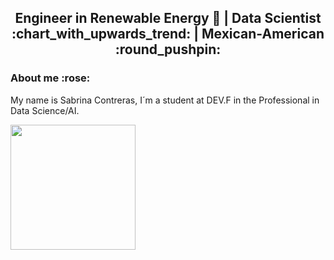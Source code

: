 <h2 align="center"> Engineer in Renewable Energy 🌱  | Data Scientist :chart_with_upwards_trend: | Mexican-American :round_pushpin: </h2>

<h3> About me :rose: </h3>
<p> My name is Sabrina Contreras, I´m a student at DEV.F in the Professional in Data Science/AI. <br> 
</p>

<div align="center">
  <img  align="left" height="200px" src="https://github-readme-stats.vercel.app/api?username=SABRIS13&show_icons=true&count_private=true&theme=swift">
</div>






<!--
**SABRIS13/SABRIS13** is a ✨ _special_ ✨ repository because its `README.md` (this file) appears on your GitHub profile.
<div align="center">

## Fun facts
###### :notebook_with_decorative_cover:Booklover 
###### 
[![Proyecto-Forbes-Richest-Atheletes](https://github-readme-stats.vercel.app/api/pin/?username=SABRIS13&repo=Proyecto-Forbes-Richest-Atheletes)](https://github.com/SABRIS13/Proyecto-Forbes-Richest-Atheletes&data-theme="dark-theme">)

</div>

Here are some ideas to get you started:

- 🔭 I’m currently working on ...
- 🌱 I’m currently learning ...
- 👯 I’m looking to collaborate on ...
- 🤔 I’m looking for help with ...
- 💬 Ask me about ...
- 📫 How to reach me: ...
- 😄 Pronouns: ...
- ⚡ Fun fact: ...
-->
